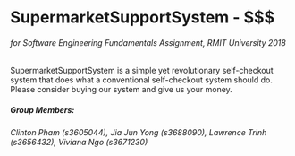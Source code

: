 # SupermarketSupportSystem - $$$

###### for Software Engineering Fundamentals Assignment, RMIT University 2018

SupermarketSupportSystem is a simple yet revolutionary self-checkout system that does what a conventional self-checkout system should do. Please consider buying our system and give us your money.

##### Group Members:

###### Clinton Pham (s3605044), Jia Jun Yong (s3688090), Lawrence Trinh (s3656432), Viviana Ngo (s3671230)
